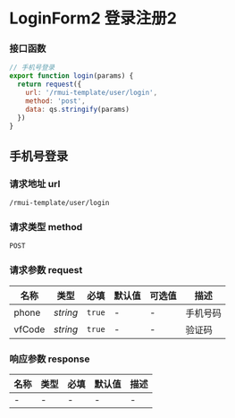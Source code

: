 # LoginForm2 登录注册2

### 接口函数

```js
// 手机号登录
export function login(params) {
  return request({
    url: '/rmui-template/user/login',
    method: 'post',
    data: qs.stringify(params)
  })
}
```

## 手机号登录

### 请求地址 url

    /rmui-template/user/login

### 请求类型 method

`POST`

### 请求参数 request

| 名称   | 类型     | 必填   | 默认值 | 可选值 | 描述     |
| ------ | -------- | ------ | ------ | ------ | -------- |
| phone  | _string_ | `true` | -      | -      | 手机号码 |
| vfCode | _string_ | `true` | -      | -      | 验证码   |

### 响应参数 response

| 名称 | 类型 | 必填 | 默认值 | 描述 |
| ---- | ---- | ---- | ------ | ---- |
| -    | -    | -    | -      | -    |
